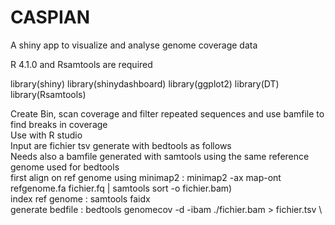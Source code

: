 # CASPIAN
A shiny app to visualize and analyse genome coverage data

R 4.1.0 and Rsamtools are required

library(shiny)
library(shinydashboard)
library(ggplot2)
library(DT)
library(Rsamtools)

Create Bin, scan coverage and filter repeated sequences and use bamfile to find breaks in coverage \
Use with R studio \
Input are fichier tsv generate with bedtools as follows \
Needs also a bamfile generated with samtools using the same reference genome used for bedtools \
first align on ref genome using minimap2 : minimap2 -ax map-ont refgenome.fa fichier.fq | samtools sort -o  fichier.bam) \
index ref genome : samtools faidx \
generate bedfile : bedtools genomecov -d -ibam ./fichier.bam > fichier.tsv \
